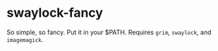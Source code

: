 # swaylock-fancy

So simple, so fancy. Put it in your $PATH. Requires `grim`, `swaylock`,
and `imagemagick`.
